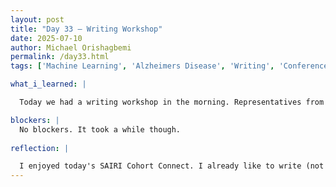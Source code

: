 ```yaml
---
layout: post
title: "Day 33 – Writing Workshop"
date: 2025-07-10
author: Michael Orishagbemi
permalink: /day33.html
tags: ['Machine Learning', 'Alzheimers Disease', 'Writing', 'Conference Paper', 'Activation Functions']

what_i_learned: |

  Today we had a writing workshop in the morning. Representatives from Morgan's writing center came to talk to us about building our research papers. First off the male speaker, Mr. Abbott, talked with us about the preconceptions people have when writing essays: writer's block, overwriting, difficulty with citations, etc. He then passed it off to the main speaker (whose name escapes me at the moment) and she brought out a PowerPoint detailing the importance of writing and how the template to follow when writing. A notable one she gave us was the PEACC method (Problem, Ethicality, Accuracy, Clarity, Completeness) to rely on when building our papers. She then gave us an exercise to build our problem statement and a catchy title to go with it. After the seminar and our break, I went back to the office and continued work evaluating the metrics of my ELM with different activation functions (Sigmoid, tanh, relu).

blockers: |
  No blockers. It took a while though.
  
reflection: |

  I enjoyed today's SAIRI Cohort Connect. I already like to write (not essays though) so this was a welcomed workshop. I enjoyed both of the speakers today, I found the topics and problems people have with writing really informative and the main speaker brought up facts that I found interesting like how people in Middle Eastern countries consume a lot cumene which might help with memory and prevent them from being afflicted with diseases like Alzheimers over here in the western world. I found the first steps of building our research papers fun, our group already has experience but it was still enjoyable. For my research work today, admittedly I wasn't able to accomplish too much, I was focused on debugging my cross-validation process with the various activation functions.
---
```



